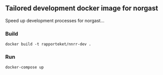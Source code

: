 ## Tailored development docker image for norgast

Speed up development processes for norgast...

### Build
```docker build -t rapporteket/nnrr-dev .```

### Run
```docker-compose up```

